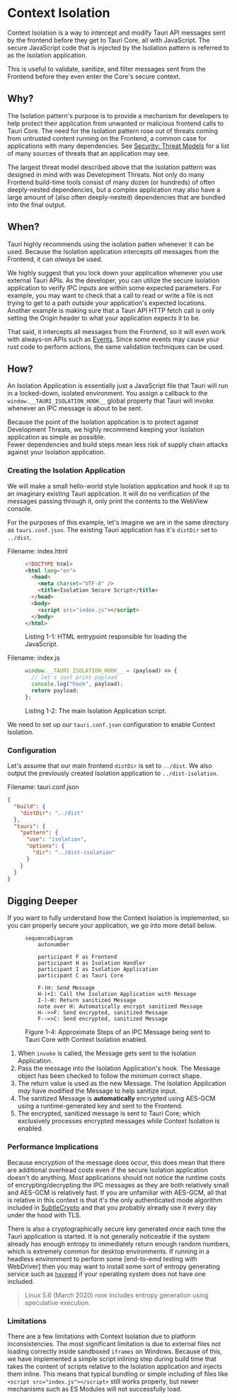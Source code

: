 # Context Isolation

Context Isolation is a way to intercept and modify Tauri API messages
sent by the frontend before they get to Tauri Core, all with
JavaScript. The secure JavaScript code that is injected by the
Isolation pattern is referred to as the Isolation application.

This is useful to validate, sanitize, and filter messages sent from the
Frontend before they even enter the Core's secure context.

## Why?

The Isolation pattern's purpose is to provide a mechanism for
developers to help protect their application from unwanted or
malicious frontend calls to Tauri Core. The need for the Isolation
pattern rose out of threats coming from untrusted content running on
the Frontend, a common case for applications with many dependencies.
See [Security: Threat Models] for a list of many sources of threats
that an application may see.

The largest threat model described above that the Isolation pattern
was designed in mind with was Development Threats. Not only do many
Frontend build-time tools consist of many dozen (or hundreds) of often
deeply-nested dependencies, but a complex application may also have a
large amount of (also often deeply-nested) dependencies that are
bundled into the final output.

## When?

Tauri highly recommends using the isolation patten whenever it can be
used. Because the Isolation application intercepts _all_ messages from
the Frontend, it can _always_ be used.

We highly suggest that you lock down your application whenever you use
external Tauri APIs. As the developer, you can utilize the secure
Isolation application to verify IPC inputs are within some expected
parameters. For example, you may want to check that a call to read or
write a file is not trying to get to a path outside your
application's expected locations. <br> Another example is making
sure that a Tauri API HTTP fetch call is only setting the Origin
header to what your application expects it to be.

That said, it intercepts all messages from the Frontend, so it will
even work with always-on APIs such as [Events]. Since some events may
cause your rust code to perform actions, the same validation
techniques can be used.

## How?

An Isolation Application is essentially just a JavaScript file that
Tauri will run in a locked-down, isolated environment. You assign a
callback to the `window.__TAURI_ISOLATION_HOOK__` global property that
Tauri will invoke whenever an IPC message is about to be sent.

Because the point of the Isolation application is to protect against
Development Threats, we highly recommend keeping your Isolation
application as simple as possible. <br> Fewer dependencies and build
steps mean less risk of supply chain attacks against your Isolation
application.

### Creating the Isolation Application

We will make a small hello-world style Isolation application and hook
it up to an imaginary existing Tauri application. It will do no
verification of the messages passing through it, only print the
contents to the WebView console.

For the purposes of this example, let's imagine we are in the same
directory as `tauri.conf.json`. The existing Tauri application has
it's `distDir` set to `../dist`.

Filename: index.html

<figure>

```html
<!DOCTYPE html>
<html lang="en">
  <head>
    <meta charset="UTF-8" />
    <title>Isolation Secure Script</title>
  </head>
  <body>
    <script src="index.js"></script>
  </body>
</html>
```

<figcaption>Listing 1-1: HTML entrypoint responsible for loading the JavaScript.</figcaption>
</figure>

Filename: index.js

<figure>

```javascript
window.__TAURI_ISOLATION_HOOK__ = (payload) => {
  // let's just print payload
  console.log("hook", payload);
  return payload;
};
```

<figcaption>Listing 1-2: The main Isolation Application script.</figcaption>
</figure>

We need to set up our `tauri.conf.json` configuration to enable
Context Isolation.

### Configuration

Let's assume that our main frontend `distDir` is set to `../dist`. We
also output the previously created Isolation application to
`../dist-isolation`.

Filename: tauri.conf.json

```json
{
  "build": {
    "distDir": "../dist"
  },
  "tauri": {
    "pattern": {
      "use": "isolation",
      "options": {
        "dir": "../dist-isolation"
      }
    }
  }
}
```

## Digging Deeper

If you want to fully understand how the Context Isolation is
implemented, so you can properly secure your application, we go into
more detail below.

<figure>

```mermaid
sequenceDiagram
    autonumber

    participant F as Frontend
    participant H as Isolation Handler
    participant I as Isolation Application
    participant C as Tauri Core

    F-)H: Send Message
    H-)+I: Call the Isolation Application with Message
    I-)-H: Return sanitized Message
    note over H: Automatically encrypt sanitized Message
    H-->>F: Send encrypted, sanitized Message
    F-->>C: Send encrypted, sanitized Message
```

<figcaption>Figure 1-4: Approximate Steps of an IPC Message being sent to Tauri Core with Context
Isolation enabled.</figcaption>
</figure>

1. When `invoke` is called, the Message gets sent to the Isolation
   Application.
2. Pass the message into the Isolation Application's hook. The Message
   object has been checked to follow the minimum correct shape.<!-- TODO: something about this one is weird, idk -->
3. The return value is used as the new Message. The Isolation
   Application _may_ have modified the Message to help sanitize input.
4. The sanitized Message is **automatically** encrypted using AES-GCM
   using a runtime-generated key and sent to the Frontend.
5. The encrypted, sanitized message is sent to Tauri Core; which
   exclusively processes encrypted messages while Context Isolation is
   enabled.

### Performance Implications

Because encryption of the message does occur, this does mean that
there are additional overhead costs even if the secure Isolation
application doesn't do anything. Most applications should not notice
the runtime costs of encrypting/decrypting the IPC messages as they
are both relatively small and AES-GCM is relatively fast. If you are
unfamiliar with AES-GCM, all that is relative in this context is that
it's the only authenticated mode algorithm included in [SubtleCrypto]
and that you probably already use it every day under the hood with
TLS.

There is also a cryptographically secure key generated once each time
the Tauri application is started. It is not generally noticeable if
the system already has enough entropy to immediately return enough
random numbers, which is extremely common for desktop environments. If
running in a headless environment to perform some [end-to-emd testing
with WebDriver] then you may want to install some sort of entropy
generating service such as [`haveged`] if your operating system does
not have one included.

> Linux 5.6 (March 2020) now includes entropy generation using
> speculative execution. <!-- TODO: Source? -->

### Limitations

There are a few limitations with Context Isolation due to platform
inconsistencies. The most significant limitation is due to external
files not loading correctly inside sandboxed `iframes` on Windows.
Because of this, we have implemented a simple script inlining step
during build time that takes the content of scripts relative to the
Isolation application and injects them inline. This means that typical
bundling or simple including of files like
`<script src="index.js"></script>` still works properly, but newer
mechanisms such as ES Modules will not successfully load.

[security: threat models]: security#threat-models
[subtlecrypto]:
  https://developer.mozilla.org/en-US/docs/Web/API/SubtleCrypto
[`haveged`]: https://www.issihosts.com/haveged/
[events]: ../inter-process-communication.md#events

